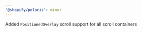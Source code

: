 ```yaml
---
'@shopify/polaris': minor
---
```


Added `PositionedOverlay` scroll support for all scroll containers
